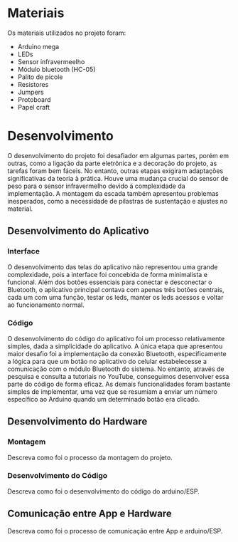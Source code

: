 
# Materiais

Os materiais utilizados no projeto foram:
- Arduino mega
- LEDs
- Sensor infravermeelho
- Módulo bluetooth (HC-05)
- Palito de picole
- Resistores
- Jumpers
- Protoboard
- Papel craft

# Desenvolvimento

O desenvolvimento do projeto foi desafiador em algumas partes, porém em outras, como a ligação da parte eletrônica e a decoração do projeto, as tarefas foram bem fáceis. No entanto, outras etapas exigiram adaptações significativas da teoria à prática. Houve uma mudança crucial do sensor de peso para o sensor infravermelho devido à complexidade da implementação. A montagem da escada também apresentou problemas inesperados, como a necessidade de pilastras de sustentação e ajustes no material.

## Desenvolvimento do Aplicativo

### Interface


O desenvolvimento das telas do aplicativo não representou uma grande complexidade, pois a interface foi concebida de forma minimalista e funcional. Além dos botões essenciais para conectar e desconectar o Bluetooth, o aplicativo principal contava com apenas três botões centrais, cada um com uma função, testar os leds, manter os leds acessos e voltar ao funcionamento normal.

### Código


O desenvolvimento do código do aplicativo foi um processo relativamente simples, dada a simplicidade do aplicativo. A única etapa que apresentou maior desafio foi a implementação da conexão Bluetooth, especificamente a lógica para que um botão no aplicativo do celular estabelecesse a comunicação com o módulo Bluetooth do sistema. No entanto, através de pesquisa e consulta a tutoriais no YouTube, conseguimos desenvolver essa parte do código de forma eficaz. As demais funcionalidades foram bastante simples de implementar, uma vez que se resumiam a enviar um número específico ao Arduino quando um determinado botão era clicado.

## Desenvolvimento do Hardware

### Montagem

Descreva como foi o processo da montagem do projeto.

### Desenvolvimento do Código

Descreva como foi o desenvolvimento do código do arduino/ESP.

## Comunicação entre App e Hardware

Descreva como foi o processo de comunicação entre App e arduino/ESP.
